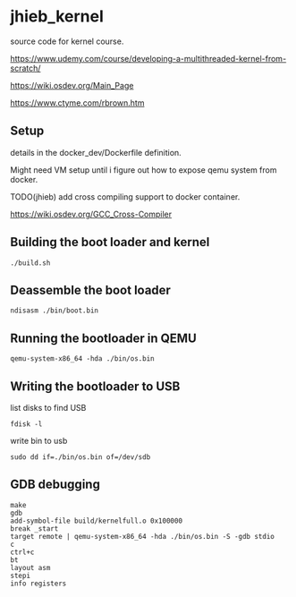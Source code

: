 # jhieb_kernel
source code for kernel course.

https://www.udemy.com/course/developing-a-multithreaded-kernel-from-scratch/

https://wiki.osdev.org/Main_Page

https://www.ctyme.com/rbrown.htm

## Setup

details in the docker_dev/Dockerfile definition.

Might need VM setup until i figure out how to expose qemu system from docker.

TODO(jhieb) add cross compiling support to docker container.

https://wiki.osdev.org/GCC_Cross-Compiler

## Building the boot loader and kernel

```
./build.sh
```

## Deassemble the boot loader

```
ndisasm ./bin/boot.bin
```

## Running the bootloader in QEMU

```
qemu-system-x86_64 -hda ./bin/os.bin
```

## Writing the bootloader to USB

list disks to find USB

```
fdisk -l
```

write bin to usb
```
sudo dd if=./bin/os.bin of=/dev/sdb
```

## GDB debugging

```
make
gdb
add-symbol-file build/kernelfull.o 0x100000
break _start
target remote | qemu-system-x86_64 -hda ./bin/os.bin -S -gdb stdio
c
ctrl+c
bt
layout asm
stepi
info registers

```
